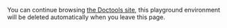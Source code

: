 You can continue browsing [the Doctools site](https://consensys.net/docs/doctools/en/latest/preview/new-system/),
this playground environment will be deleted automatically when you leave this page.
